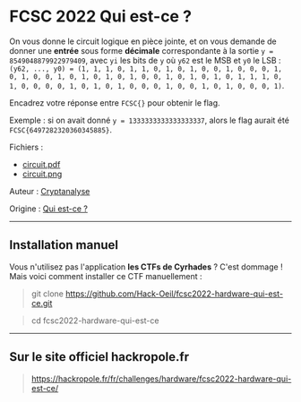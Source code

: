 # FCSC 2022 Qui est-ce ?

On vous donne le circuit logique en pièce jointe, et on vous demande de donner une **entrée** sous forme **décimale** correspondante à la sortie ```y = 8549048879922979409```, avec ```yi``` les bits de ```y``` où ```y62``` est le MSB et ```y0``` le LSB : ```(y62, ..., y0) = (1, 1, 1, 0, 1, 1, 0, 1, 0, 1, 0, 0, 1, 0, 0, 0, 1, 0, 1, 0, 0, 1, 0, 1, 0, 1, 0, 1, 0, 0, 1, 0, 1, 0, 1, 0, 1, 1, 1, 0, 1, 0, 0, 0, 0, 1, 0, 1, 0, 1, 0, 0, 0, 1, 0, 0, 1, 0, 1, 0, 0, 0, 1)```.

Encadrez votre réponse entre ```FCSC{}``` pour obtenir le flag.

Exemple : si on avait donné ```y = 1333333333333333337```, alors le flag aurait été ```FCSC{6497282320360345885}```.


Fichiers :
- [circuit.pdf](circuit.pdf)
- [circuit.png](circuit.png)


Auteur : [Cryptanalyse](https://x.com/Cryptanalyse)

Origine : [Qui est-ce ?](https://hackropole.fr/fr/challenges/hardware/fcsc2022-hardware-qui-est-ce/)


-----------

## Installation manuel
Vous n'utilisez pas l'application **les CTFs de Cyrhades** ? C'est dommage !
Mais voici comment installer ce CTF manuellement :

> git clone https://github.com/Hack-Oeil/fcsc2022-hardware-qui-est-ce.git

> cd fcsc2022-hardware-qui-est-ce


-----------

## Sur le site officiel hackropole.fr
> https://hackropole.fr/fr/challenges/hardware/fcsc2022-hardware-qui-est-ce/